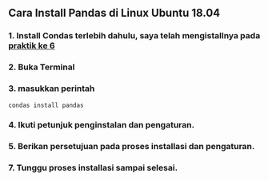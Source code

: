 ## Cara Install Pandas di Linux Ubuntu 18.04

### 1. Install Condas terlebih dahulu, saya telah mengistallnya pada [praktik ke 6](https://github.com/rodesta2212/bigdata/tree/master/minggu-06/praktik)
### 2. Buka Terminal
### 3. masukkan perintah
```
condas install pandas
```
### 4. Ikuti petunjuk penginstalan dan pengaturan.
### 5. Berikan persetujuan pada proses installasi dan pengaturan.
### 7. Tunggu proses installasi sampai selesai.
 